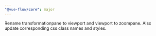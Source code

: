 ```yaml
---
"@vue-flow/core": major
---
```


Rename transformationpane to viewport and viewport to zoompane. Also update corresponding css class names and styles.
